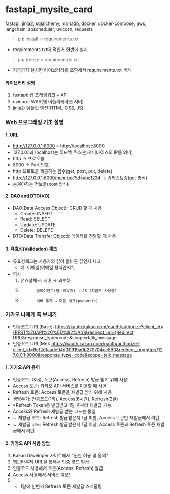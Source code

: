 # fastapi_mysite_card
fastapi, jinja2, sqlalchemy, mariadb, docker, docker-compose, aws, langchain, apscheduler, uvicorn, requests

> pip install -r requirements.txt
  - requirements.txt에 적힌거 한번에 설치

> pip freeze > requirements.txt
  - 지금까지 설치한 라이브러리를 포함해서 requirements.txt 생성

#### 라이브러리 설명
1. fastapi: 웹 프레임워크 + API
2. uvicorn: WAS(웹 어플리케이션 서버)
3. jinja2: 템플릿 엔진(HTML, CSS, JS)


### Web 프로그래밍 기초 설명

#### 1. URL
  - http://127.0.0.1:8000 = http://localhost:8000
  - 127.0.0.1과 localhost는 루프백 주소(현재 디바이스의 IP를 의미)
  - http -> 프로토콜
  - 8000 -> Port 번호
  - http 프로토콜 제공하는 함수(get, post, put, delete)
  - http://127.0.0.1:8000/member?id=abc1234 -> 쿼리스트링(get 방식)
  - 숨겨야하는 정보들(post 방식)

#### 2. DAO and DTO(VO)
  - DAO(Data Access Object): CRUD 할 때 사용
    + Create: INSERT
    + Read:   SELECT
    + Update: UPDATE
    + Delete: DELETE
  - DTO(Data Transfer Object): 데이터를 전달할 때 사용

#### 3. 유효성(Validation) 체크
  - 유효성체크는 사용자의 값이 올바른 값인지 체크
    + 예: 이메일(이메일 형식인지?)
  - 역사
    1. 유효성체크: 서버 → 과부하
    2.            클라이언트(웹브라우저) → JS (지금도 사용중)
    3.            서버 추가 → 더블 체크(pydantic)

### 카카오 나에게 톡 보내기
- 인증코드 URL(Base): https://kauth.kakao.com/oauth/authorize?client_id={REST%20API%20%ED%82%A4}&redirect_uri={Redirect URI}&response_type=code&scope=talk_message
- 인증코드 URL(Me): https://kauth.kakao.com/oauth/authorize?client_id=6e12e1aade94d00919a0b270704ec890&redirect_uri=http://127.0.0.1:8000&response_type=code&scope=talk_message

#### 1. 카카오 API 용어
- 인증코드: 1회성, 토큰(Access, Refresh)
  발급 받기 위해 사용!
- Access 토큰: 카카오 API 서비스를 이용할 때 사용
- Refresh 토큰: Access 토큰을 재발급 받기 위해 사용
- 생명주기: 인증코드(1회), Access(6시간), Refresh(2달)
- *Refresh Token은 발급받고 1달 후부터 재발급 가능
- Access와 Refresh 재발급 받는 코드는 동일
- ㄴ 재발급 코드: Refresh 발급받은지 1달 미만, Access 토큰만 재발급해서 리턴
- ㄴ 재발급 코드: Refresh 발급받은지 1달 이상, Access 토큰과 Refresh 토큰 재발급해서 리턴

#### 2. 카카오 API 사용 방법
1. Kakao Developer 사이트에서 "권한 허용 및 동의"
2. 웹브라우저 URL을 통해서 인증 코드 발급
3. 인증코드 사용해서 토큰(Access, Refresh) 발급
4. Access 사용해서 서비스 이용!
5. + 1달에 한번씩 Refresh 토큰 재발급 스케줄링